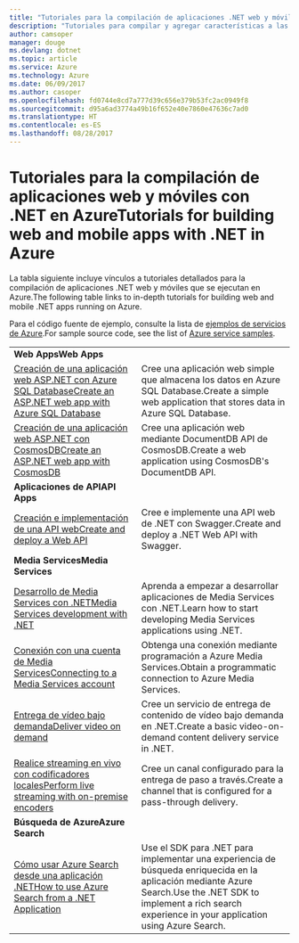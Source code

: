 ```yaml
---
title: "Tutoriales para la compilación de aplicaciones .NET web y móviles en Azure"
description: "Tutoriales para compilar y agregar características a las aplicaciones .NET web y móviles con servicios de Azure."
author: camsoper
manager: douge
ms.devlang: dotnet
ms.topic: article
ms.service: Azure
ms.technology: Azure
ms.date: 06/09/2017
ms.author: casoper
ms.openlocfilehash: fd0744e8cd7a777d39c656e379b53fc2ac0949f8
ms.sourcegitcommit: d95a6ad3774a49b16f652e40e7860e47636c7ad0
ms.translationtype: HT
ms.contentlocale: es-ES
ms.lasthandoff: 08/28/2017
---
```

# <a name="tutorials-for-building-web-and-mobile-apps-with-net-in-azure"></a><span data-ttu-id="4bf0b-103">Tutoriales para la compilación de aplicaciones web y móviles con .NET en Azure</span><span class="sxs-lookup"><span data-stu-id="4bf0b-103">Tutorials for building web and mobile apps with .NET in Azure</span></span>

<span data-ttu-id="4bf0b-104">La tabla siguiente incluye vínculos a tutoriales detallados para la compilación de aplicaciones .NET web y móviles que se ejecutan en Azure.</span><span class="sxs-lookup"><span data-stu-id="4bf0b-104">The following table links to in-depth tutorials for building web and mobile .NET apps running on Azure.</span></span>

<span data-ttu-id="4bf0b-105">Para el código fuente de ejemplo, consulte la lista de [ejemplos de servicios de Azure](https://azure.microsoft.com/resources/samples/?platform=dotnet).</span><span class="sxs-lookup"><span data-stu-id="4bf0b-105">For sample source code, see the list of [Azure service samples](https://azure.microsoft.com/resources/samples/?platform=dotnet).</span></span>

| | |
|---|---|
| <span data-ttu-id="4bf0b-106">**Web Apps**</span><span class="sxs-lookup"><span data-stu-id="4bf0b-106">**Web Apps**</span></span>||
| <span data-ttu-id="4bf0b-107">[Creación de una aplicación web ASP.NET con Azure SQL Database][1]</span><span class="sxs-lookup"><span data-stu-id="4bf0b-107">[Create an ASP.NET web app with Azure SQL Database][1]</span></span> | <span data-ttu-id="4bf0b-108">Cree una aplicación web simple que almacena los datos en Azure SQL Database.</span><span class="sxs-lookup"><span data-stu-id="4bf0b-108">Create a simple web application that stores data in Azure SQL Database.</span></span> | 
| <span data-ttu-id="4bf0b-109">[Creación de una aplicación web ASP.NET con CosmosDB][2]</span><span class="sxs-lookup"><span data-stu-id="4bf0b-109">[Create an ASP.NET web app with CosmosDB][2]</span></span> | <span data-ttu-id="4bf0b-110">Cree una aplicación web mediante DocumentDB API de CosmosDB.</span><span class="sxs-lookup"><span data-stu-id="4bf0b-110">Create a web application using CosmosDB's DocumentDB API.</span></span> | 
| <span data-ttu-id="4bf0b-111">**Aplicaciones de API**</span><span class="sxs-lookup"><span data-stu-id="4bf0b-111">**API Apps**</span></span>||
| <span data-ttu-id="4bf0b-112">[Creación e implementación de una API web][3]</span><span class="sxs-lookup"><span data-stu-id="4bf0b-112">[Create and deploy a Web API][3]</span></span> | <span data-ttu-id="4bf0b-113">Cree e implemente una API web de .NET con Swagger.</span><span class="sxs-lookup"><span data-stu-id="4bf0b-113">Create and deploy a .NET Web API with Swagger.</span></span> | 
| <span data-ttu-id="4bf0b-114">**Media Services**</span><span class="sxs-lookup"><span data-stu-id="4bf0b-114">**Media Services**</span></span> | |
| <span data-ttu-id="4bf0b-115">[Desarrollo de Media Services con .NET][6]</span><span class="sxs-lookup"><span data-stu-id="4bf0b-115">[Media Services development with .NET][6]</span></span> | <span data-ttu-id="4bf0b-116">Aprenda a empezar a desarrollar aplicaciones de Media Services con .NET.</span><span class="sxs-lookup"><span data-stu-id="4bf0b-116">Learn how to start developing Media Services applications using .NET.</span></span> |
| <span data-ttu-id="4bf0b-117">[Conexión con una cuenta de Media Services][7]</span><span class="sxs-lookup"><span data-stu-id="4bf0b-117">[Connecting to a Media Services account][7]</span></span> | <span data-ttu-id="4bf0b-118">Obtenga una conexión mediante programación a Azure Media Services.</span><span class="sxs-lookup"><span data-stu-id="4bf0b-118">Obtain a programmatic connection to  Azure Media Services.</span></span> |
| <span data-ttu-id="4bf0b-119">[Entrega de vídeo bajo demanda][4]</span><span class="sxs-lookup"><span data-stu-id="4bf0b-119">[Deliver video on demand][4]</span></span> | <span data-ttu-id="4bf0b-120">Cree un servicio de entrega de contenido de vídeo bajo demanda en .NET.</span><span class="sxs-lookup"><span data-stu-id="4bf0b-120">Create a basic video-on-demand content delivery service in .NET.</span></span> | 
| <span data-ttu-id="4bf0b-121">[Realice streaming en vivo con codificadores locales][8]</span><span class="sxs-lookup"><span data-stu-id="4bf0b-121">[Perform live streaming with on-premise encoders ][8]</span></span> | <span data-ttu-id="4bf0b-122">Cree un canal configurado para la entrega de paso a través.</span><span class="sxs-lookup"><span data-stu-id="4bf0b-122">Create a channel that is configured for a pass-through delivery.</span></span> |
| <span data-ttu-id="4bf0b-123">**Búsqueda de Azure**</span><span class="sxs-lookup"><span data-stu-id="4bf0b-123">**Azure Search**</span></span>||
| <span data-ttu-id="4bf0b-124">[Cómo usar Azure Search desde una aplicación .NET][5]</span><span class="sxs-lookup"><span data-stu-id="4bf0b-124">[How to use Azure Search from a .NET Application][5]</span></span> | <span data-ttu-id="4bf0b-125">Use el SDK para .NET para implementar una experiencia de búsqueda enriquecida en la aplicación mediante Azure Search.</span><span class="sxs-lookup"><span data-stu-id="4bf0b-125">Use the .NET SDK to implement a rich search experience in your application using Azure Search.</span></span> | 



[1]: /azure/app-service-web/app-service-web-tutorial-dotnet-sqldatabase
[2]: /azure/documentdb/documentdb-dotnet-application
[3]: /azure/app-service-api/app-service-api-dotnet-get-started
[4]: /azure/media-services/media-services-dotnet-get-started
[5]: /azure/search/search-howto-dotnet-sdk
[6]: /azure/media-services/media-services-dotnet-how-to-use
[7]: /azure/media-services/media-services-dotnet-connect-programmatically
[8]: /azure/media-services/media-services-dotnet-live-encode-with-onpremises-encoders